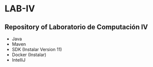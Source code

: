 # LAB-IV
## Repository of Laboratorio de Computación IV

- Java
- Maven
- SDK (Instalar Version 11)
- Docker (Instalar)
- IntelliJ


